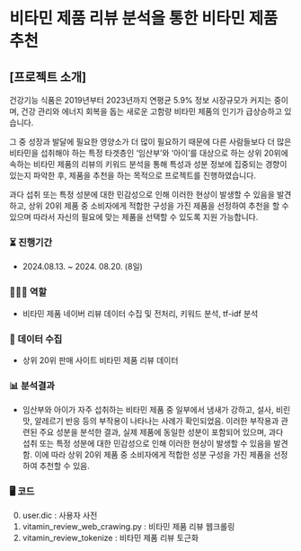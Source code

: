 # 비타민 제품 리뷰 분석을 통한 비타민 제품 추천


## [프로젝트 소개]
건강기능 식품은 2019년부터 2023년까지 연평균 5.9% 정보 시장규모가 커지는 중이며, 건강 관리와 에너지 회복을 돕는 새로운 고함량 비타민 제품의 인기가 급상승하고 있습니다. 

그 중 성장과 발달에 필요한 영양소가 더 많이 필요하기 때문에 다른 사람들보다 더 많은 비타민을 섭취해야 하는 특정 타겟층인 ‘임산부’와 ‘아이’를 대상으로 하는 상위 20위에 속하는 비타민 제품의 리뷰의 키워드 분석을 통해 특성과 성분 정보에 집중되는 경향이 있는지 파악한 후, 제품을 추천을 하는 목적으로 프로젝트를 진행하였습니다.

과다 섭취 또는 특정 성분에 대한 민감성으로 인해 이러한 현상이 발생할 수 있음을 발견하고, 상위 20위 제품 중 소비자에게 적합한 구성을 가진 제품을 선정하여 추천을 할 수 있으며 따라서 자신의 필요에 맞는 제품을 선택할 수 있도록 지원 가능합니다. 

### ⏳ 진행기간
- 2024.08.13. ~ 2024. 08.20. (8일)
### 🧑‍🤝‍🧑 역할
- 비타민 제품 네이버 리뷰 데이터 수집 및 전처리, 키워드 분석, tf-idf 분석
### 🧾 데이터 수집
- 상위 20위 판매 사이트 비타민 제품 리뷰 데이터 
### 📊 분석결과
- 임산부와 아이가 자주 섭취하는 비타민 제품 중 일부에서 냄새가 강하고, 설사, 비린 맛, 알레르기 반응 등의 부작용이 나타나는 사례가 확인되었음. 이러한 부작용과 관련된 주요 성분을 분석한 결과, 실제 제품에 동일한 성분이 포함되어 있으며, 과다 섭취 또는 특정 성분에 대한 민감성으로 인해 이러한 현상이 발생할 수 있음을 발견함. 이에 따라 상위 20위 제품 중 소비자에게 적합한 성분 구성을 가진 제품을 선정하여 추천할 수 있음.

### 🖥️ 코드
0. user.dic : 사용자 사전
1. vitamin_review_web_crawing.py : 비타민 제품 리뷰 웹크롤링
2. vitamin_review_tokenize : 비타민 제품 리뷰 토근화
